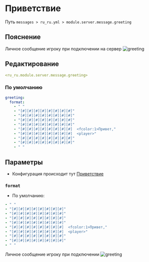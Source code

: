 # Приветствие
Путь `messages > ru_ru.yml > module.server.message.greeting`

## Пояснение
Личное сообщение игроку при подключении на сервер
![greeting](/greeting.png)

## Редактирование
```yaml
<ru_ru.module.server.message.greeting>
```

### По умолчанию
```yaml
greeting:
  format:
    - " "
    - "[#][#][#][#][#][#][#][#]"
    - "[#][#][#][#][#][#][#][#]"
    - "[#][#][#][#][#][#][#][#]"
    - "[#][#][#][#][#][#][#][#]"
    - "[#][#][#][#][#][#][#][#]  <fcolor:1>Привет,"
    - "[#][#][#][#][#][#][#][#]  <player>"
    - "[#][#][#][#][#][#][#][#]"
    - "[#][#][#][#][#][#][#][#]"
    - " "
```

## Параметры

- Конфигурация происходит тут [Приветствие](/ru/config/module/server/message/greeting/)

### `format`
- По умолчанию:
```yaml
- " "
- "[#][#][#][#][#][#][#][#]"
- "[#][#][#][#][#][#][#][#]"
- "[#][#][#][#][#][#][#][#]"
- "[#][#][#][#][#][#][#][#]"
- "[#][#][#][#][#][#][#][#]  <fcolor:1>Привет,"
- "[#][#][#][#][#][#][#][#]  <player>"
- "[#][#][#][#][#][#][#][#]"
- "[#][#][#][#][#][#][#][#]"
- " "
```

Личное сообщение игроку при подключении
![greeting](/greeting.png)